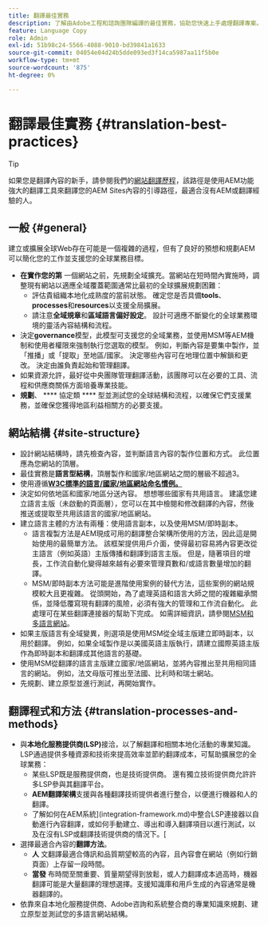 ```yaml
---
title: 翻譯最佳實務
description: 了解由Adobe工程和諮詢團隊編譯的最佳實務，協助您快速上手處理翻譯專案。
feature: Language Copy
role: Admin
exl-id: 51b98c24-5566-4088-9010-bd39841a1633
source-git-commit: 04054e04d24b5dde093ed3f14ca5987aa11f5b0e
workflow-type: tm+mt
source-wordcount: '875'
ht-degree: 0%

---
```


# 翻譯最佳實務 {#translation-best-practices}

>[!TIP]
>
>如果您是翻譯內容的新手，請參閱我們的[網站翻譯歷程](/help/journey-sites/translation/overview.md)，該路徑是使用AEM功能強大的翻譯工具來翻譯您的AEM Sites內容的引導路徑，最適合沒有AEM或翻譯經驗的人。

## 一般 {#general}

建立或擴展全球Web存在可能是一個複雜的過程，但有了良好的預想和規劃AEM可以簡化您的工作並支援您的全球業務目標。

* **在實作您的第** 一個網站之前，先規劃全域擴充。當網站在短時間內實施時，調整現有網站以適應全域覆蓋範圍通常比最初的全球擴展規劃困難：
   * 評估貴組織本地化成熟度的當前狀態。 確定您是否具備&#x200B;**tools**、**processes**&#x200B;和&#x200B;**resources**&#x200B;以支援全局擴展。
   * 請注意&#x200B;**全域規章**&#x200B;和&#x200B;**區域語言偏好設定**。 設計可適應不斷變化的全球業務環境的靈活內容結構和流程。
* 決定&#x200B;**governance**&#x200B;模型，此模型可支援您的全域業務，並使用MSM等AEM機制和使用者權限來強制執行您選取的模型。 例如，判斷內容是要集中製作，並「推播」或「提取」至地區/國家。 決定哪些內容可在地理位置中解鎖和更改。 決定由誰負責起始和管理翻譯。
* 如果資源允許，最好從中央團隊管理翻譯活動，該團隊可以在必要的工具、流程和供應商關係方面培養專業技能。
* **規劃**、 **** 協定類 **** 型並測試您的全球結構和流程，以確保它們支援業務，並確保您獲得地區利益相關方的必要支援。

## 網站結構 {#site-structure}

* 設計網站結構時，請先檢查內容，並判斷語言內容的製作位置和方式。 此位置應為您網站的頂層。
* 最佳實務是&#x200B;**語言型結構**，頂層製作和國家/地區網站之間的層級不超過3。
* 使用遵循&#x200B;**[W3C標準的語言/國家/地區網站命名慣例。](/help/sites-cloud/authoring/fundamentals/accessible-content.md)**
* 決定如何依地區和國家/地區分送內容。 想想哪些國家有共用語言。 建議您建立語言主版（未啟動的頁面層），您可以在其中檢閱和修改翻譯的內容，然後推送或提取至共用該語言的國家/地區網站。
* 建立語言主體的方法有兩種：使用語言副本，以及使用MSM/即時副本。
   * 語言複製方法是AEM現成可用的翻譯整合架構所使用的方法，因此這是開始使用的最簡單方法。 該框架提供用戶介面，使得最初容易將內容更改從主語言（例如英語）主版傳播和翻譯到語言主版。 但是，隨著項目的增長，工作流自動化變得越來越有必要來管理頁數和/或語言數量增加的翻譯。
   * MSM/即時副本方法可能是進階使用案例的替代方法，這些案例的網站規模較大且更複雜。 從頭開始，為了處理英語和語言大師之間的複雜繼承關係，並降低覆寫現有翻譯的風險，必須有強大的管理和工作流自動化。 此處理可在某些翻譯連接器的幫助下完成。 如需詳細資訊，請參閱[MSM和多語言網站](/help/sites-cloud/administering/msm/best-practices.md#msm-and-multilingual-websites)。
* 如果主版語言有全域變異，則選項是使用MSM從全域主版建立即時副本，以用於翻譯。 例如，如果全域製作是以美國英語主版執行，請建立國際英語主版作為即時副本和翻譯成其他語言的基礎。
* 使用MSM從翻譯的語言主版建立國家/地區網站，並將內容推出至共用相同語言的網站。 例如，法文母版可推出至法國、比利時和瑞士網站。
* 先規劃、建立原型並進行測試，再開始實作。

## 翻譯程式和方法 {#translation-processes-and-methods}

* 與&#x200B;**本地化服務提供商(LSP)**&#x200B;接洽，以了解翻譯和相關本地化活動的專業知識。 LSP通過提供多種資源和技術來提高效率並節約翻譯成本，可幫助擴展您的全球業務：
   * 某些LSP既是服務提供商，也是技術提供商。 還有獨立技術提供商允許許多LSP參與其翻譯平台。
   * **AEM翻譯架構**&#x200B;支援與各種翻譯技術提供者進行整合，以便進行機器和人的翻譯。
   * 了解如何在AEM系統](integration-framework.md)中整合LSP連接器以自動進行內容翻譯，或如何手動建立、導出和導入翻譯項目以進行測試，以及在沒有LSP或翻譯技術提供商的情況下。[
* 選擇最適合內容的&#x200B;**翻譯方法**。
   * **人** 文翻譯最適合傳訊和品質期望較高的內容，且內容會在網站（例如行銷頁面）上存留一段時間。
   * **當發** 布時間至關重要、質量期望得到放鬆，或人力翻譯成本過高時，機器翻譯可能是大量翻譯的理想選擇。支援知識庫和用戶生成的內容通常是機器翻譯的。
* 依靠來自本地化服務提供商、Adobe咨詢和系統整合商的專業知識來規劃、建立原型並測試您的多語言網站結構。
